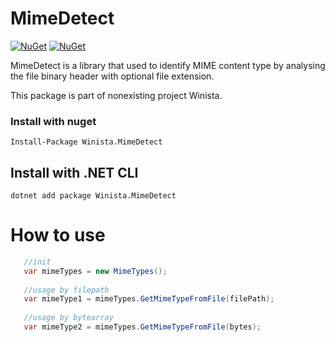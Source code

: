 # MimeDetect

[![NuGet](https://img.shields.io/nuget/dt/Winista.MimeDetect.svg)](https://www.nuget.org/packages/Winista.MimeDetect) 
[![NuGet](https://img.shields.io/nuget/vpre/Winista.MimeDetect.svg)](https://www.nuget.org/packages/Winista.MimeDetect)

MimeDetect is a library that used to identify MIME content type by analysing the file binary header with optional file extension.

This package is part of nonexisting project Winista.

### Install with nuget

```
Install-Package Winista.MimeDetect
```

## Install with .NET CLI
```
dotnet add package Winista.MimeDetect
```

# How to use

```csharp
   //init
   var mimeTypes = new MimeTypes();
   
   //usage by filepath
   var mimeType1 = mimeTypes.GetMimeTypeFromFile(filePath);
   
   //usage by bytearray
   var mimeType2 = mimeTypes.GetMimeTypeFromFile(bytes);

```
